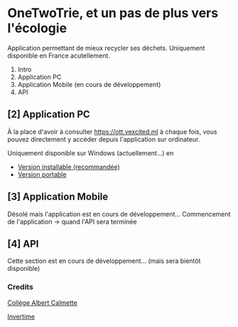 # OneTwoTrie, et un pas de plus vers l'écologie

Application permettant de mieux recycler ses déchets.
Uniquement disponible en France acutellement.

1. Intro
2. Application PC
3. Application Mobile (en cours de développement)
4. API

## [2] Application PC

À la place d'avoir à consulter https://ott.vexcited.ml à chaque fois, vous pouvez directement y accéder depuis l'application sur ordinateur.

Uniquement disponible sur Windows (actuellement...) en

* [Version installable (recommandée)](https://github.com/Vexcited/onetwotrie/releases/download/desktop-v07.08.2020/setup-onetwotrie-07082020.msi)
* [Version portable](https://github.com/Vexcited/onetwotrie/releases/download/desktop-v07.08.2020/portable-onetwotrie-07082020-win32-ia32.zip)

## [3] Application Mobile

Désolé mais l'application est en cours de développement...
Commencement de l'application -> quand l'API sera terminée

## [4] API

Cette section est en cours de développement... (mais sera bientôt disponible)


### Credits

[Collège Albert Calmette](http://www.clg-calmette.ac-limoges.fr/)

[Invertime](https://github.com/Invertime)
